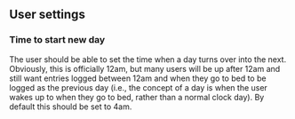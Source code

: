 ## User settings
### Time to start new day
The user should be able to set the time when a day turns over into the next. Obviously, this is officially 12am, but many users will be up after 12am and still want entries logged between 12am and when they go to bed to be logged as the previous day (i.e., the concept of a day is when the user wakes up to when they go to bed, rather than a normal clock day). 
By default this should be set to 4am. 
